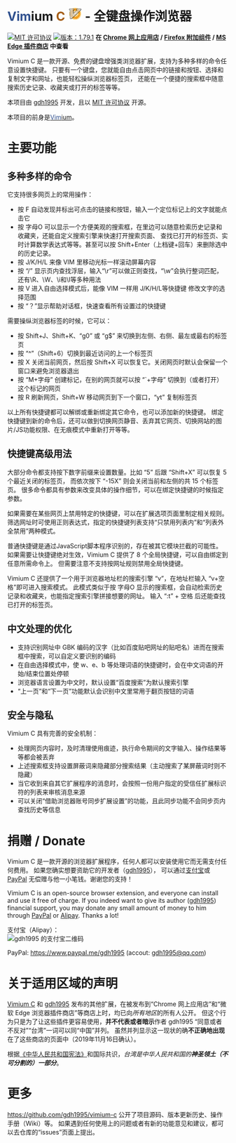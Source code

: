 <span style="color: #2f508e;">Vim</span>ium <span style="color: #a55e18;">C</span>
![Icon](icons/icon32.png) - 全键盘操作浏览器
============================================

[![MIT 许可协议](https://img.shields.io/badge/许可协议-MIT-blue.svg)](LICENSE.txt)
[![版本：1.79.1](https://img.shields.io/badge/版本-1.79.1-orange.svg
  )](https://github.com/gdh1995/vimium-c/releases)
**在 [Chrome 网上应用店](
  https://chrome.google.com/webstore/detail/vimium-c-all-by-keyboard/hfjbmagddngcpeloejdejnfgbamkjaeg/reviews
  ) /
[Firefox 附加组件](
  https://addons.mozilla.org/firefox/addon/vimium-c/
  ) /
[MS Edge 插件商店](
  https://microsoftedge.microsoft.com/addons/detail/aibcglbfblnogfjhbcmmpobjhnomhcdo
  ) 中查看**

Vimium C 是一款开源、免费的键盘增强类浏览器扩展，支持为多种多样的命令任意设置快捷键。
只要有一个键盘，您就能自由点击网页中的链接和按钮、选择和复制文字和网址，也能轻松操纵浏览器标签页，
还能在一个便捷的搜索框中随意搜索历史记录、收藏夹或打开的标签等等。

本项目由 [gdh1995](https://github.com/gdh1995) 开发，且以 [MIT 许可协议](LICENSE.txt) 开源。

本项目的前身是[<span style="color: #2f508e;">Vim</span>ium](https://github.com/philc/vimium)。

# 主要功能

## 多种多样的命令

它支持很多网页上的常用操作：
* 按 F 自动发现并标出可点击的链接和按钮，输入一个定位标记上的文字就能点击它
* 按 字母O 可以显示一个方便美观的搜索框，在里边可以随意检索历史记录和收藏夹，还能自定义搜索引擎来快速打开搜索页面、
查找已打开的标签页、实时计算数学表达式等等。甚至可以按 Shift+Enter（上档键+回车）来删除选中的历史记录。
* 按 J/K/H/L 来像 VIM 里移动光标一样滚动屏幕内容
* 按 “/” 显示页内查找浮层，输入“\r”可以做正则查找，“\w”会执行整词匹配，还有\R、\W、\i和\I等多种用法
* 按 V 进入自由选择模式后，能像 VIM 一样用 J/K/H/L等快捷键 修改文字的选择范围
* 按 “？”显示帮助对话框，快速查看所有设置过的快捷键

需要操纵浏览器标签的时候，它可以：
* 按 Shift+J、Shift+K、“g0” 或 “g$” 来切换到左侧、右侧、最左或最右的标签页
* 按 “^”（Shift+6）切换到最近访问的上一个标签页
* 按 X 关闭当前网页，然后按 Shift+X 可以恢复它。关闭网页时默认会保留一个窗口来避免浏览器退出
* 按 “M+字母” 创建标记，在别的网页就可以按 “`+字母” 切换到（或者打开）这个标记的网页
* 按 R 刷新网页，Shift+W 移动网页到下一个窗口，“yt” 复制标签页

以上所有快捷键都可以解绑或重新绑定其它命令，也可以添加新的快捷键。
绑定快捷键到新的命令后，还可以做到切换网页静音、丢弃其它网页、切换网站的图片/JS功能权限、在无痕模式中重新打开等等。

## 快捷键高级用法

大部分命令都支持按下数字前缀来设置数量。比如 “5” 后跟 “Shift+X” 可以恢复 5 个最近关闭的标签页，
而依次按下 “-15X” 则会关闭当前和左侧的共 15 个标签页。
很多命令都具有参数来改变具体的操作细节，可以在绑定快捷键的时候指定参数。

如果需要在某些网页上禁用特定的快捷键，可以在扩展选项页面里制定相关规则。
筛选网址时可使用正则表达式，指定的快捷键列表支持“只禁用列表内”和“列表外全禁用”两种模式。

普通快捷键是通过JavaScript脚本程序识别的，存在被其它模块拦截的可能性。
如果需要让快捷键绝对生效，Vimium C 提供了 8 个全局快捷键，可以自由绑定到任意所需命令上。
但需要注意不支持按网址规则禁用全局快捷键。

Vimium C 还提供了一个用于浏览器地址栏的搜索引擎 “v”，在地址栏输入 “v+空格”即可进入搜索模式。
此模式类似于按 字母O 显示的搜索框，会自动检索历史记录和收藏夹，也能指定搜索引擎拼接想要的网址。
输入 “:t” + 空格 后还能查找已打开的标签页。

## 中文处理的优化

* 支持识别网址中 GBK 编码的汉字（比如百度贴吧网址的贴吧名）进而在搜索框中搜索，可以自定义要识别的编码
* 在自由选择模式中，使 w、e、b 等处理词语的快捷键时，会在中文词语的开始/结束位置处停顿
* 浏览器语言设置为中文时，默认设置“百度搜索”为默认搜索引擎
* “上一页”和“下一页”功能默认会识别中文里常用于翻页按钮的词语

## 安全与隐私

Vimium C 具有完善的安全机制：
* 处理网页内容时，及时清理使用痕迹，执行命令期间的文字输入、操作结果等等都会被丢弃
* 上述搜索框支持设置屏蔽词来隐藏部分搜索结果（主动搜索了某屏蔽词时则不隐藏）
* 当它收到来自其它扩展程序的消息时，会按照一份用户指定的受信任扩展标识符的列表来审核消息来源
* 可以关闭“借助浏览器账号同步扩展设置”的功能，且此同步功能不会同步页内查找历史等信息

# 捐赠 / Donate

<a name="donate"></a>
Vimium C 是一款开源的浏览器扩展程序，任何人都可以安装使用它而无需支付任何费用。
如果您确实想要资助它的开发者（[gdh1995](https://gdh1995.cn/)），
可以通过[支付宝](https://www.alipay.com/)或 [PayPal](https://www.paypal.com/)
无偿赠与他一小笔钱。谢谢您的支持！

Vimium C is an open-source browser extension, and everyone can install and use it free of charge.
If you indeed want to give its author ([gdh1995](https://gdh1995.cn/)) financial support,
you may donate any small amount of money to him through [PayPal](https://www.paypal.com/)
  or [Alipay](https://intl.alipay.com/). Thanks a lot!

支付宝（Alipay）：<br/>
![gdh1995 的支付宝二维码](https://gdh1995.cn/alipay-recv-money.png)

PayPal: https://www.paypal.me/gdh1995 (accout: gdh1995@qq.com)

# 关于适用区域的声明

[Vimium C](https://chrome.google.com/webstore/detail/vimium-c-all-by-keyboard/hfjbmagddngcpeloejdejnfgbamkjaeg)
和 [gdh1995](https://github.com/gdh1995) 发布的其他扩展，在被发布到“Chrome 网上应用店”和“微软 Edge
浏览器插件商店”等商店上时，均已向*所有地区*的所有人公开。
但这个行为只是为了让这些插件更容易使用，**并不代表或者暗示**作者 gdh1995 “同意或者不反对”“台湾”一词可以同“中国”并列。
虽然并列显示这一现状的确**不正确地出现**在了这些商店的页面中（2019年11月16日确认）。

根据[《中华人民共和国宪法》](http://www.npc.gov.cn/npc/c505/201803/e87e5cd7c1ce46ef866f4ec8e2d709ea.shtml
    )和国际共识，*台湾是中华人民共和国的**神圣领土（不可分割的）一部分***。

# 更多

https://github.com/gdh1995/vimium-c 公开了项目源码、版本更新历史、操作手册（Wiki）等。
如果遇到任何使用上的问题或者有新的功能意见和建议，都可以去仓库的“issues”页面上提出。
